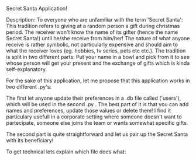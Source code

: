 Secret Santa Application!

Description: To everyone who are unfamiliar with the term 'Secret Santa': This tradition refers to giving at a random person a gift during christmas period. The receiver won't know the name of its gifter (hence the name Secret Santa!) until he/she receive from him/her! The nature of what anyone receive is rather symbolic, not particularly expensive and should aim to what the receiver loves (eg. hobbies, tv series, pets etc etc.). The tradition is split in two different parts: Put your name in a bowl and pick from it to see whose person will get your present and the exchange of gifts which is kinda self-explanatory.

For the sake of this application, let me propose that this application works in two different .py's:

 The first let anyone update their preferences in a .db file called ('users'), which will be used in the second .py . The best part of it is that you can add names and preferences, update those values or delete them! I find it particulary usefull in a corporate setting where someone doesn't want to partecipate, someone else joins the team or wants somewhat specific gifts. 

 The second part is quite straightforward and let us pair up the Secret Santa with its beneficiary!

 To get technical lets explain which file does what:
